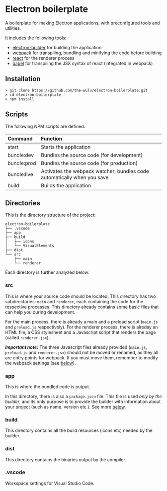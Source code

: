 # Electron boilerplate
A boilerplate for making Electron applications, with preconfigured tools and utilities.

It includes the following tools:
- [electron-builder](https://github.com/electron-userland/electron-builder) for building the application
- [webpack](https://webpack.js.org/) for transpiling, bundling and minifying the code before building
- [react](https://reactjs.org/) for the renderer process
- [babel](https://babeljs.io/) for transpiling the JSX syntax of react (integrated in webpack)

## Installation
```console
> git clone https://github.com/the-wulv/electron-boilerplate.git
> cd electron-boilerplate
> npm install
```

## Scripts
The following NPM scripts are defined:

|   Command   |                                Function                                 |
|:------------|:------------------------------------------------------------------------|
| start       | Starts the application                                                  |
| bundle:dev  | Bundles the source code (for development)                               |
| bundle:prod | Bundles the source code (for production)                                |
| bundle:live | Activates the webpack watcher, bundles code automatically when you save |
| build       | Builds the application                                                  |

## Directories
This is the directory structure of the project:
<!--```
electron-boilerplate
├── .vscode
│   └── launch.json
├── app
│   └── package.json
├── build
│   ├── icons
│   │   ├── icon.ico
│   │   ├── icon-installer.ico
│   │   └── icon-uninstaller.ico
│   ├── VisualElements
│   │   ├── VisualElements_70x70.png
│   │   └── ViualElements_150x150.png
│   └── VisualElementsManifest.xml
├── dist
├── src
│   ├── main
│   │   ├── main.js
│   │   └── preload.js
│   └── renderer
│       ├── index.html
│       ├── style.css
│       └── renderer.jsx
├── .editorconfig
├── .gitignore
├── build-config.json
├── webpack.js
├── README.md
└── LICENSE
```-->
```
electron-boilerplate
├── .vscode
├── app
├── build
│   ├── icons
│   └── VisualElements
├── dist
└── src
    ├── main
    └── renderer
```
Each directory is further analyzed below:

### src
This is where your source code should be located. This directory has two subdirectories: `main` and `renderer`, each containing the code for the respective processes. This directory already contains some basic files that can help you during development.

For the main process, there is already a main and a preload script (`main.js` and `preload.js` respectively). For the renderer process, there is alreday an HTML file, a CSS stylesheet and a Javascript script that renders the page (called `renderer.jsx`).

***Important note:*** The three Javascript files already provided (`main.js`, `preload.js` and `renderer.jsx`) should not be moved or renamed, as they all are entry points for webpack. If you must move them, remember to modify the webpack settings (see [below]()).

### app
This is where the bundled code is output.

In this directory, there is also a `package.json` file. This file is used *only by the builder*, and its only purpose is to provide the builder with information about your project (such as name, version etc.). See more [below]().

### build
This directory contains all the build resources (icons etc) needed by the builder.

### dist
This directory contains the binaries output by the compiler.

### .vscode
Workspace settings for Visual Studio Code.

